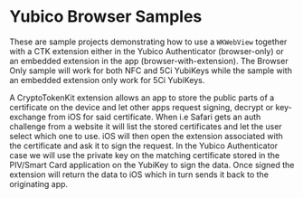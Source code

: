 #  Yubico Browser Samples

These are sample projects demonstrating how to use a `WKWebView` together with a CTK extension either in the Yubico Authenticator (browser-only) or an embedded extension in the app (browser-with-extension). The Browser Only sample will work for both NFC and 5Ci YubiKeys while the sample with an embedded extension only work for 5Ci YubiKeys.

A CryptoTokenKit extension allows an app to store the public parts of a certificate on the device and let other apps request signing, decrypt or key-exchange from iOS for said certificate. When i.e Safari gets an auth challenge from a website it will list the stored certificates and let the user select which one to use. iOS will then open the extension associated with the certificate and ask it to sign the request. In the Yubico Authenticator case we will use the private key on the matching certificate stored in the PIV/Smart Card application on the YubiKey to sign the data. Once signed the extension will return the data to iOS which in turn sends it back to the originating app.

